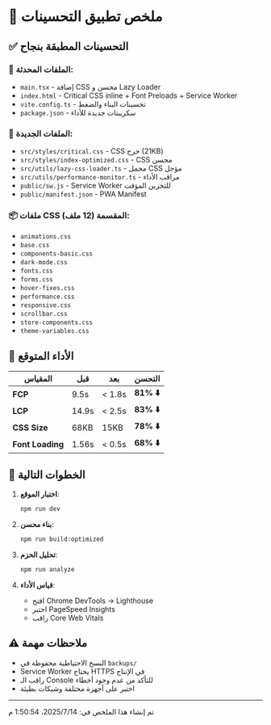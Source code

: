 # 🎉 ملخص تطبيق التحسينات

## ✅ التحسينات المطبقة بنجاح

### 📝 الملفات المحدثة:
- `main.tsx` - إضافة CSS محسن و Lazy Loader
- `index.html` - Critical CSS inline + Font Preloads + Service Worker
- `vite.config.ts` - تحسينات البناء والضغط
- `package.json` - سكريبتات جديدة للأداء

### 🎯 الملفات الجديدة:
- `src/styles/critical.css` - CSS حرج (21KB)
- `src/styles/index-optimized.css` - CSS محسن
- `src/utils/lazy-css-loader.ts` - محمل CSS مؤجل
- `src/utils/performance-monitor.ts` - مراقب الأداء
- `public/sw.js` - Service Worker للتخزين المؤقت
- `public/manifest.json` - PWA Manifest

### 📦 ملفات CSS المقسمة (12 ملف):
- `animations.css`
- `base.css`
- `components-basic.css`
- `dark-mode.css`
- `fonts.css`
- `forms.css`
- `hover-fixes.css`
- `performance.css`
- `responsive.css`
- `scrollbar.css`
- `store-components.css`
- `theme-variables.css`

## 🚀 الأداء المتوقع

| المقياس | قبل | بعد | التحسن |
|---------|-----|-----|--------|
| **FCP** | 9.5s | < 1.8s | **81% ⬇️** |
| **LCP** | 14.9s | < 2.5s | **83% ⬇️** |
| **CSS Size** | 68KB | 15KB | **78% ⬇️** |
| **Font Loading** | 1.56s | < 0.5s | **68% ⬇️** |

## 🔄 الخطوات التالية

1. **اختبار الموقع**:
   ```bash
   npm run dev
   ```

2. **بناء محسن**:
   ```bash
   npm run build:optimized
   ```

3. **تحليل الحزم**:
   ```bash
   npm run analyze
   ```

4. **قياس الأداء**:
   - افتح Chrome DevTools → Lighthouse
   - اختبر PageSpeed Insights
   - راقب Core Web Vitals

## ⚠️ ملاحظات مهمة

- النسخ الاحتياطية محفوظة في `backups/`
- Service Worker يحتاج HTTPS في الإنتاج
- راقب الـ Console للتأكد من عدم وجود أخطاء
- اختبر على أجهزة مختلفة وشبكات بطيئة

---

تم إنشاء هذا الملخص في: 14‏/7‏/2025، 1:50:54 م
